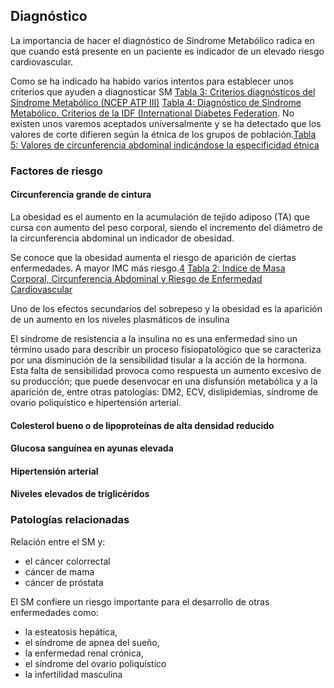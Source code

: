 ## Diagnóstico

La importancia de hacer el diagnóstico de Síndrome Metabólico radica en que cuando está presente en un paciente es indicador de un elevado riesgo cardiovascular.

Como se ha indicado ha habido varios intentos para establecer unos criterios que ayuden a diagnosticar SM [Tabla 3: Criterios diagnósticos del Síndrome Metabólico (NCEP ATP III)](#tabla-3) [Tabla 4: Diagnóstico de Síndrome Metabólico. Criterios de la IDF (International Diabetes Federation](#tabla-4). No existen unos varemos aceptados universalmente y se ha detectado que los valores de corte difieren según la étnica de los grupos de población.[Tabla 5: Valores de circunferencia abdominal indicándose la especificidad étnica](#tabla-5)

### Factores de riesgo

#### Circunferencia grande de cintura

La obesidad es el aumento en la acumulación de tejido adiposo (TA) que cursa con aumento del peso corporal, siendo el incremento del diámetro de la circunferencia abdominal un indicador de obesidad.

Se conoce que la obesidad aumenta el riesgo de aparición de ciertas enfermedades. A mayor IMC más riesgo.[4](#4) [Tabla 2: Indice de Masa Corporal, Circunferencia Abdominal y Riesgo de Enfermedad Cardiovascular](#tabla-2)

Uno de los efectos secundarios del sobrepeso y la obesidad es la aparición de un aumento en los niveles plasmáticos de insulina

El síndrome de resistencia a la insulina no es una enfermedad sino un término usado para describir un proceso fisiopatológico que se caracteriza por una disminución de la sensibilidad tisular a la acción de la hormona. Esta falta de sensibilidad provoca como respuesta un aumento excesivo de su producción; que puede desenvocar en una disfunsión metabólica y a la aparición de, entre otras patologías: DM2, ECV, dislipidemias, síndrome de ovario poliquístico e hipertensión arterial.




#### Colesterol bueno o de lipoproteínas de alta densidad reducido
#### Glucosa sanguínea en ayunas elevada
#### Hipertensión arterial
#### Niveles elevados de triglicéridos


### Patologías relacionadas

Relación entre el SM y:

- el cáncer colorrectal
- cáncer de mama
- cáncer de próstata

El SM confiere un riesgo importante para el desarrollo de otras enfermedades como:

- la esteatosis hepática,
- el síndrome de apnea del sueño,
- la enfermedad renal crónica,
- el síndrome del ovario poliquístico
- la infertilidad masculina

